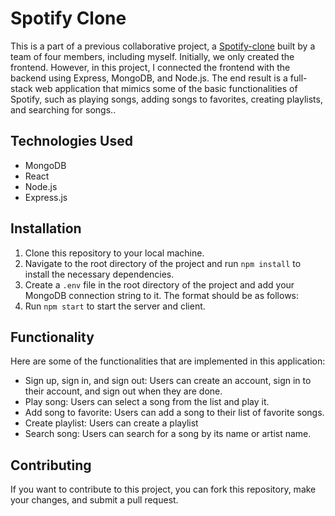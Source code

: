 


  <h1>Spotify Clone</h1>
  <p> This is a part of a previous collaborative project, a <a href="https://github.com/AnandRP2030/Spotify-clone">Spotify-clone</a> built by a team of four members, including myself. Initially, we only created the frontend. However, in this project, I connected the frontend with the backend using Express, MongoDB, and Node.js. The end result is a full-stack web application that mimics some of the basic functionalities of Spotify, such as playing songs, adding songs to favorites, creating playlists, and searching for songs..</p>
  <h2>Technologies Used</h2>
  <ul>
    <li>MongoDB</li>
    <li>React</li>
    <li>Node.js</li>
    <li>Express.js</li>
  </ul>
  <h2>Installation</h2>
  <ol>
    <li>Clone this repository to your local machine.</li>
    <li>Navigate to the root directory of the project and run <code>npm install</code> to install the necessary dependencies.</li>
    <li>Create a <code>.env</code> file in the root directory of the project and add your MongoDB connection string to it. The format should be as follows:


<li>Run <code>npm start</code> to start the server and client.</li>
  </ol>
  <h2>Functionality</h2>
  <p>Here are some of the functionalities that are implemented in this application:</p>
  <ul>
    <li>Sign up, sign in, and sign out: Users can create an account, sign in to their account, and sign out when they are done.</li>
    <li>Play song: Users can select a song from the list and play it.</li>
    <li>Add song to favorite: Users can add a song to their list of favorite songs.</li>
    <li>Create playlist: Users can create a playlist</li>
    <li>Search song: Users can search for a song by its name or artist name.</li>
  </ul>
  <h2>Contributing</h2>
  <p>If you want to contribute to this project, you can fork this repository, make your changes, and submit a pull request.</p>
 
